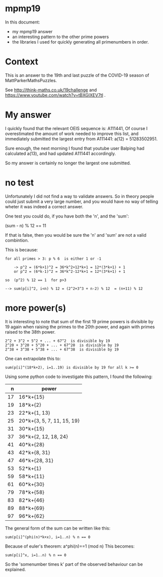 mpmp19
======

In this document:
 * my mpmp19 answer
 * an interesting pattern to the other prime powers
 * the libraries I used for quickly generating all primenumbers in order.


Context
=======

This is an answer to the 19th and last puzzle of the COVID-19 season of MattParkerMathsPuzzles.

See http://think-maths.co.uk/19challenge and https://www.youtube.com/watch?v=tBXGIXEV7tI .


My answer
=========

I quickly found that the relevant OEIS sequence is: A111441, 
Of course I overestimated the amount of work needed to improve this list,
and immediately submitted the largest entry from A111441: a(12) =  51283502951.

Sure enough, the next morning I found that youtube user Balping had calculated a(13),
and had updated A111441 accordingly.

So my answer is certainly no longer the largest one submitted.


no test
=======

Unfortunately I did not find a way to validate answers. So in theory people
could just submit a very large number, and you would have no way of telling
wheter it was indeed a correct answer.

One test you could do, if you have both the 'n', and the 'sum':

   (sum - n) % 12 == 11

If that is false, then you would be sure the 'n' and 'sum' are not a valid combintion.

This is because:

    for all primes > 3: p % 6  is either 1 or -1

        -> p^2 = (6*k+1)^2 = 36*k^2+12*k+1 = 12*(3*k+1) + 1
        or p^2 = (6*k-1)^2 = 36*k^2-12*k+1 = 12*(3*k+1) + 1

    so  (p^2) % 12 == 1  for p>3

    --> sum(p[i]^2, i<n) % 12 = (2^2+3^3 + n-2) % 12  = (n+11) % 12



more power(s)
=============

It is interesting to note that sum of the first 19 prime powers is divisible by
19 again when raising the primes to the 20th power, and again with primes
raised to the 38th power.

    2^2 + 3^2 + 5^2 + ... + 67^2  is divisible by 19
    2^20 + 3^20 + 5^20 + ... + 67^20  is divisible by 19
    2^38 + 3^38 + 5^38 + ... + 67^38  is divisible by 19

One can extrapolate this to:

    sum(p[i]^(18*k+2), i=1..19) is divisible by 19 for all k >= 0

Using some python code to investigate this pattern, I found the following:


|   n | power    |
| ---:| -------------------- |
|  17 |     16\*k+{15}                         |
|  19 |     18\*k+{2}                          |
|  23 |     22\*k+{1, 13}                      |
|  25 |     20\*k+{3, 5, 7, 11, 15, 19}        |
|  31 |     30\*k+{15}                         |
|  37 |     36\*k+{2, 12, 18, 24}              |
|  41 |     40\*k+{28}                         |
|  43 |     42\*k+{8, 31}                      |
|  47 |     46\*k+{28, 31}                     |
|  53 |     52\*k+{1}                          |
|  59 |     58\*k+{11}                         |
|  61 |     60\*k+{30}                         |
|  79 |     78\*k+{58}                         |
|  83 |     82\*k+{46}                         |
|  89 |     88\*k+{69}                         |
|  97 |     96\*k+{62}                         |


The general form of the sum can be written like this:

    sum(p[i]^(phi(n)*k+x), i=1..n) % n == 0

Because of euler's theorem:  a^phi(n)==1 (mod n)
This becomes:

    sum(p[i]^x, i=1..n) % n == 0

So the 'somenumber times k' part of the observed behaviour can be explained.


